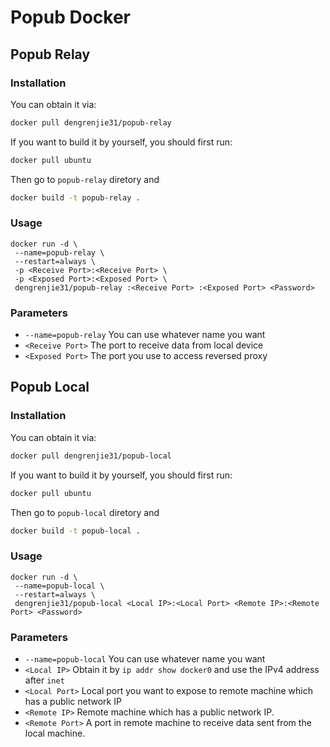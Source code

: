 # Popub Docker

## Popub Relay

### Installation
You can obtain it via:
```bash
docker pull dengrenjie31/popub-relay
```
If you want to build it by yourself, you should first run:
```bash
docker pull ubuntu
```
Then go to `popub-relay` diretory and
```bash
docker build -t popub-relay .
```

### Usage
```
docker run -d \
 --name=popub-relay \
 --restart=always \
 -p <Receive Port>:<Receive Port> \
 -p <Exposed Port>:<Exposed Port> \
 dengrenjie31/popub-relay :<Receive Port> :<Exposed Port> <Password>
```

### Parameters
* `--name=popub-relay` You can use whatever name you want
* `<Receive Port>` The port to receive data from local device
* `<Exposed Port>` The port you use to access reversed proxy

## Popub Local

### Installation
You can obtain it via:
```bash
docker pull dengrenjie31/popub-local
```
If you want to build it by yourself, you should first run:
```bash
docker pull ubuntu
```
Then go to `popub-local` diretory and
```bash
docker build -t popub-local .
```

### Usage
```
docker run -d \
 --name=popub-local \
 --restart=always \
 dengrenjie31/popub-local <Local IP>:<Local Port> <Remote IP>:<Remote Port> <Password>
```

### Parameters
* `--name=popub-local` You can use whatever name you want
* `<Local IP>` Obtain it by `ip addr show docker0` and use the IPv4 address after `inet`
* `<Local Port>` Local port you want to expose to remote machine which has a public network IP
* `<Remote IP>` Remote machine which has a public network IP.
* `<Remote Port>` A port in remote machine to receive data sent from the local machine.

